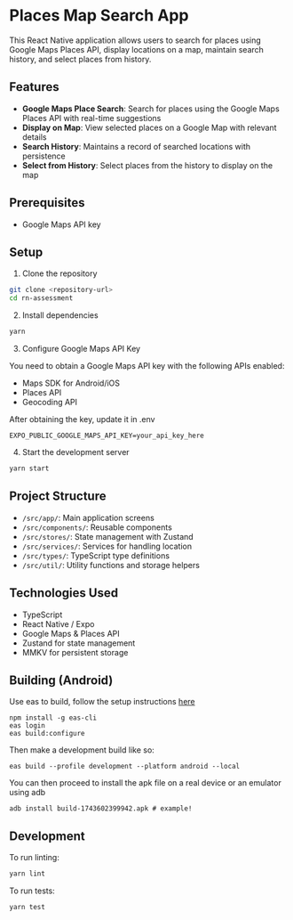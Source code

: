 # Places Map Search App

This React Native application allows users to search for places using Google
Maps Places API, display locations on a map, maintain search history, and
select places from history.

## Features

- **Google Maps Place Search**: Search for places using the Google Maps Places API with real-time suggestions
- **Display on Map**: View selected places on a Google Map with relevant details
- **Search History**: Maintains a record of searched locations with persistence
- **Select from History**: Select places from the history to display on the map

## Prerequisites

- Google Maps API key

## Setup

1. Clone the repository

```bash
git clone <repository-url>
cd rn-assessment
```

2. Install dependencies

```bash
yarn
```

3. Configure Google Maps API Key

You need to obtain a Google Maps API key with the following APIs enabled:
- Maps SDK for Android/iOS
- Places API
- Geocoding API

After obtaining the key, update it in .env

```
EXPO_PUBLIC_GOOGLE_MAPS_API_KEY=your_api_key_here
```

4. Start the development server

```bash
yarn start
```

## Project Structure

- `/src/app/`: Main application screens
- `/src/components/`: Reusable components
- `/src/stores/`: State management with Zustand
- `/src/services/`: Services for handling location
- `/src/types/`: TypeScript type definitions
- `/src/util/`: Utility functions and storage helpers

## Technologies Used

- TypeScript
- React Native / Expo
- Google Maps & Places API
- Zustand for state management
- MMKV for persistent storage

## Building (Android)

Use eas to build, follow the setup instructions [here](https://docs.expo.dev/build/setup/)

```
npm install -g eas-cli
eas login
eas build:configure
```

Then make a development build like so:

```
eas build --profile development --platform android --local
```

You can then proceed to install the apk file on a real device or an emulator using adb

```
adb install build-1743602399942.apk # example!
```

## Development

To run linting:

```bash
yarn lint
```

To run tests:

```bash
yarn test
```
